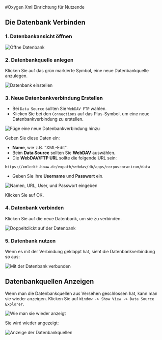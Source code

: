 #Oxygen Xml Einrichtung für Nutzende

## Die Datenbank Verbinden

### 1. Datenbankansicht öffnen

![Öffne Datenbank](images/oxygen_xml1.png)

### 2. Datenbankquelle anlegen

Klicken Sie auf das grün markierte Symbol, eine neue Datenbankquelle anzulegen.

![Datenbank einstellen](images/oxygen_xml2.png)

### 3. Neue Datenbankverbindung Erstellen

- Bei `Data Source` sollten Sie `WebDAV FTP` wählen.
- Klicken Sie bei den `Connections` auf das Plus-Symbol, um eine neue Datenbankverbindung zu erstellen.

![Füge eine neue Datenbankverbindung hinzu](images/oxygen_xml3.png)

Geben Sie diese Daten ein:

- **Name**, wie z.B. "XML-Edit".
- Beim **Data Source** sollten Sie **WebDAV** auswählen.
- Die **WebDAV/FTP URL** sollte die folgende URL sein:

`https://xmledit.bbaw.de/expath/webdav/db/apps/corpuscoranicum/data`

- Geben Sie Ihre **Username** und **Passwort** ein.

![Namen, URL, User, und Passwort eingeben](images/oxygen_xml4.png)

Klicken Sie auf OK.

### 4. Datenbank verbinden

Klicken Sie auf die neue Datenbank, um sie zu verbinden.

![Doppeltclickt auf der Datenbank](images/oxygen_xml5.png)

### 5. Datenbank nutzen

Wenn es mit der Verbindung geklappt hat, sieht die Datenbankverbindung so aus:

![Mit der Datenbank verbunden](images/oxygen_xml6.png)

## Datenbankquellen Anzeigen

Wenn man die Datenbankquellen aus Versehen geschlossen hat, kann man sie wieder anzeigen.
Klicken Sie auf `Window -> Show View -> Data Source Explorer`.

![Wie man sie wieder anzeigt](images/oxygen_xml8.png)

Sie wird wieder angezeigt:

![Anzeige der Datenbankquellen](images/oxygen_xml7.png)




